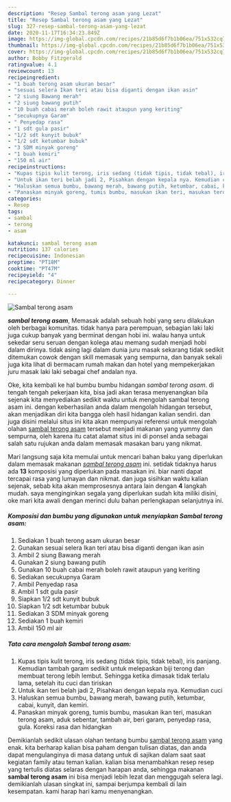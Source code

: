 ```yaml
---
description: "Resep Sambal terong asam yang Lezat"
title: "Resep Sambal terong asam yang Lezat"
slug: 327-resep-sambal-terong-asam-yang-lezat
date: 2020-11-17T16:34:23.849Z
image: https://img-global.cpcdn.com/recipes/21b85d6f7b1b06ea/751x532cq70/sambal-terong-asam-foto-resep-utama.jpg
thumbnail: https://img-global.cpcdn.com/recipes/21b85d6f7b1b06ea/751x532cq70/sambal-terong-asam-foto-resep-utama.jpg
cover: https://img-global.cpcdn.com/recipes/21b85d6f7b1b06ea/751x532cq70/sambal-terong-asam-foto-resep-utama.jpg
author: Bobby Fitzgerald
ratingvalue: 4.1
reviewcount: 13
recipeingredient:
- "1 buah terong asam ukuran besar"
- "sesuai selera Ikan teri atau bisa diganti dengan ikan asin"
- "2 siung Bawang merah"
- "2 siung bawang putih"
- "10 buah cabai merah boleh rawit ataupun yang keriting"
- "secukupnya Garam"
- " Penyedap rasa"
- "1 sdt gula pasir"
- "1/2 sdt kunyit bubuk"
- "1/2 sdt ketumbar bubuk"
- "3 SDM minyak goreng"
- "1 buah kemiri"
- "150 ml air"
recipeinstructions:
- "Kupas tipis kulit terong, iris sedang (tidak tipis, tidak tebal), iris panjang. Kemudian tambah garam sedikit untuk melepaskan biji terong dan membuat terong lebih lembut. Sehingga ketika dimasak tidak terlalu lama, setelah itu cuci dan tiriskan"
- "Untuk ikan teri belah jadi 2, Pisahkan dengan kepala nya. Kemudian cuci"
- "Haluskan semua bumbu, bawang merah, bawang putih, ketumbar, cabai, kunyit, dan kemiri."
- "Panaskan minyak goreng, tumis bumbu, masukan ikan teri, masukan terong asam, aduk sebentar, tambah air, beri garam, penyedap rasa, gula. Koreksi rasa dan hidangkan"
categories:
- Resep
tags:
- sambal
- terong
- asam

katakunci: sambal terong asam 
nutrition: 137 calories
recipecuisine: Indonesian
preptime: "PT18M"
cooktime: "PT47M"
recipeyield: "4"
recipecategory: Dinner

---
```



![Sambal terong asam](https://img-global.cpcdn.com/recipes/21b85d6f7b1b06ea/751x532cq70/sambal-terong-asam-foto-resep-utama.jpg)

<b><i>sambal terong asam</i></b>, Memasak adalah sebuah hobi yang seru dilakukan oleh berbagai komunitas. tidak hanya para perempuan, sebagian laki laki juga cukup banyak yang berminat dengan hobi ini. walau hanya untuk sekedar seru seruan dengan kolega atau memang sudah menjadi hobi dalam dirinya. tidak asing lagi dalam dunia juru masak sekarang tidak sedikit ditemukan cowok dengan skill memasak yang sempurna, dan banyak sekali juga kita lihat di bermacam rumah makan dan hotel yang mempekerjakan juru masak laki laki sebagai chef andalan nya.

Oke, kita kembali ke hal bumbu bumbu hidangan <i>sambal terong asam</i>. di tengah tengah pekerjaan kita, bisa jadi akan terasa menyenangkan bila sejenak kita menyediakan sedikit waktu untuk mengolah sambal terong asam ini. dengan keberhasilan anda dalam mengolah hidangan tersebut, akan menjadikan diri kita bangga oleh hasil hidangan kalian sendiri. dan juga disini melalui situs ini kita akan mempunyai referensi untuk mengolah olahan <u>sambal terong asam</u> tersebut menjadi makanan yang yummy dan sempurna, oleh karena itu catat alamat situs ini di ponsel anda sebagai salah satu rujukan anda dalam memasak masakan baru yang nikmat.




Mari langsung saja kita memulai untuk mencari bahan baku yang diperlukan dalam memasak makanan <u><i>sambal terong asam</i></u> ini. setidak tidaknya harus ada <b>13</b> komposisi yang diperlukan pada masakan ini. biar nanti dapat tercapai rasa yang lumayan dan nikmat. dan juga sisihkan waktu kalian sejenak, sebab kita akan memprosesnya antara lain dengan <b>4</b> langkah mudah. saya menginginkan segala yang diperlukan sudah kita miliki disini, oke mari kita awali dengan merinci dulu bahan perlengkapan selanjutnya ini.

<!--inarticleads1-->

##### Komposisi dan bumbu yang digunakan untuk menyiapkan Sambal terong asam:

1. Sediakan 1 buah terong asam ukuran besar
1. Gunakan sesuai selera Ikan teri atau bisa diganti dengan ikan asin
1. Ambil 2 siung Bawang merah
1. Gunakan 2 siung bawang putih
1. Gunakan 10 buah cabai merah boleh rawit ataupun yang keriting
1. Sediakan secukupnya Garam
1. Ambil  Penyedap rasa
1. Ambil 1 sdt gula pasir
1. Siapkan 1/2 sdt kunyit bubuk
1. Siapkan 1/2 sdt ketumbar bubuk
1. Sediakan 3 SDM minyak goreng
1. Sediakan 1 buah kemiri
1. Ambil 150 ml air




<!--inarticleads2-->

##### Tata cara mengolah Sambal terong asam:

1. Kupas tipis kulit terong, iris sedang (tidak tipis, tidak tebal), iris panjang. Kemudian tambah garam sedikit untuk melepaskan biji terong dan membuat terong lebih lembut. Sehingga ketika dimasak tidak terlalu lama, setelah itu cuci dan tiriskan
1. Untuk ikan teri belah jadi 2, Pisahkan dengan kepala nya. Kemudian cuci
1. Haluskan semua bumbu, bawang merah, bawang putih, ketumbar, cabai, kunyit, dan kemiri.
1. Panaskan minyak goreng, tumis bumbu, masukan ikan teri, masukan terong asam, aduk sebentar, tambah air, beri garam, penyedap rasa, gula. Koreksi rasa dan hidangkan




Demikianlah sedikit ulasan olahan tentang bumbu <u>sambal terong asam</u> yang enak. kita berharap kalian bisa paham dengan tulisan diatas, dan anda dapat mengulanginya di masa datang untuk di sajikan dalam saat saat kegiatan family atau teman kalian. kalian bisa menambahkan resep resep yang tertulis diatas selaras dengan harapan anda, sehingga makanan <b>sambal terong asam</b> ini bisa menjadi lebih lezat dan menggugah selera lagi. demikianlah ulasan singkat ini, sampai berjumpa kembali di lain kesempatan. kami harap hari kamu menyenangkan.

